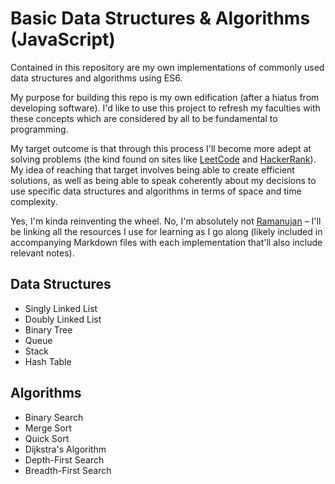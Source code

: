# Basic Data Structures & Algorithms (JavaScript)

Contained in this repository are my own implementations of commonly used data structures and algorithms using ES6.  

My purpose for building this repo is my own edification (after a hiatus from developing software). I'd like to use this project to refresh my faculties with these concepts which are considered by all to be fundamental to programming. 

My target outcome is that through this process I'll become more adept at solving problems (the kind found on sites like [LeetCode](https://leetcode.com) and [HackerRank](https://hackerrank.com)). My idea of reaching that target involves being able to create efficient solutions, as well as being able to speak coherently about my decisions to use specific data structures and algorithms in terms of space and time complexity.  

Yes, I'm kinda reinventing the wheel. No, I'm absolutely not [Ramanujan](https://en.wikipedia.org/wiki/Srinivasa_Ramanujan) – I'll be linking all the resources I use for learning as I go along (likely included in accompanying Markdown files with each implementation that'll also include relevant notes).


## Data Structures

- Singly Linked List
- Doubly Linked List
- Binary Tree
- Queue
- Stack
- Hash Table

## Algorithms

- Binary Search
- Merge Sort
- Quick Sort
- Dijkstra's Algorithm
- Depth-First Search
- Breadth-First Search


